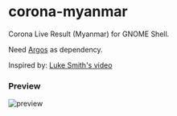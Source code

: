 # corona-myanmar
Corona Live Result (Myanmar) for GNOME Shell.

Need [Argos](https://github.com/p-e-w/argos) as dependency.

Inspired by: [Luke Smith's video](https://www.youtube.com/watch?v=cQ03v4d3QEo)

### Preview
![preview][preview]

[preview]: https://i.imgur.com/dEwV5VU.png "Corona Myanmar"
